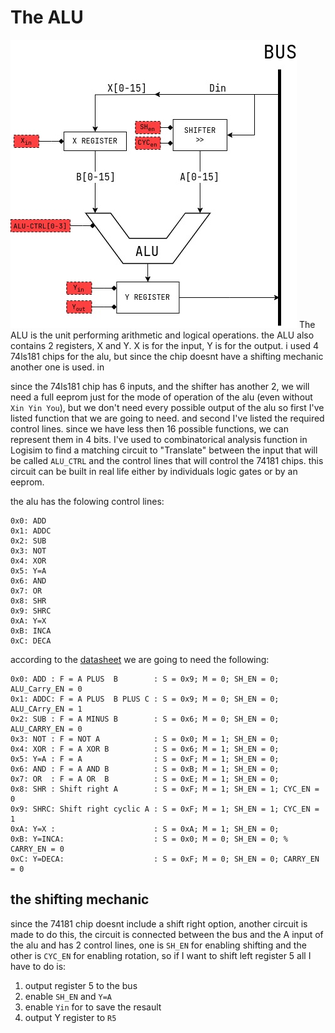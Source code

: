# The ALU

![text](../Diagrams/Main-Diagram-ALU.jpg)
The ALU is the unit performing arithmetic and logical operations.
the ALU also contains 2 registers, X and Y. X is for the input, Y is for the output.
i used 4 74ls181 chips for the alu, but since the chip doesnt have a shifting mechanic another one is used.
in

since the 74ls181 chip has 6 inputs, and the shifter has another 2, we will need a full eeprom just for the mode of operation of the alu (even without `Xin Yin You`), but we don't need every possible output of the alu so first I've listed function that we are going to need.
and second I've listed the required control lines.
since we have less then 16 possible functions, we can represent them in 4 bits.
I've used to combinatorical analysis function in Logisim to find a matching circuit to "Translate" between the input that will be called `ALU_CTRL` and the control lines that will control the 74181 chips.
this circuit can be built in real life either by individuals logic gates or by an eeprom.

the alu has the folowing control lines:

```text
0x0: ADD
0x1: ADDC
0x2: SUB
0x3: NOT
0x4: XOR
0x5: Y=A
0x6: AND
0x7: OR
0x8: SHR
0x9: SHRC
0xA: Y=X
0xB: INCA
0xC: DECA
```

according to the [datasheet](/Datasheets/74181.pdf) we are going to need the following:

```text
0x0: ADD : F = A PLUS  B        : S = 0x9; M = 0; SH_EN = 0; ALU_Carry_EN = 0
0x1: ADDC: F = A PLUS  B PLUS C : S = 0x9; M = 0; SH_EN = 0; ALU_CArry_EN = 1
0x2: SUB : F = A MINUS B        : S = 0x6; M = 0; SH_EN = 0; ALU_CARRY_EN = 0
0x3: NOT : F = NOT A            : S = 0x0; M = 1; SH_EN = 0;
0x4: XOR : F = A XOR B          : S = 0x6; M = 1; SH_EN = 0;
0x5: Y=A : F = A                : S = 0xF; M = 1; SH_EN = 0;
0x6: AND : F = A AND B          : S = 0xB; M = 1; SH_EN = 0;
0x7: OR  : F = A OR  B          : S = 0xE; M = 1; SH_EN = 0;
0x8: SHR : Shift right A        : S = 0xF; M = 1; SH_EN = 1; CYC_EN = 0
0x9: SHRC: Shift right cyclic A : S = 0xF; M = 1; SH_EN = 1; CYC_EN = 1
0xA: Y=X :                      : S = 0xA; M = 1; SH_EN = 0;
0xB: Y=INCA:                    : S = 0x0; M = 0; SH_EN = 0; %  CARRY_EN = 0 
0xC: Y=DECA:                    : S = 0xF; M = 0; SH_EN = 0; CARRY_EN = 0
```

## the shifting mechanic

since the 74181 chip doesnt include a shift right option, another circuit is made to do this, the circuit is connected between the bus and the A input of the alu and has 2 control lines, one is `SH_EN` for enabling shifting and the other is `CYC_EN` for enabling rotation, so if I want to shift left register 5 all I have to do is:
1) output register 5 to the bus
2) enable `SH_EN` and `Y=A` 
3) enable `Yin` for to save the resault
4) output Y register to `R5`
